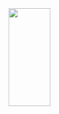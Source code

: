 <div align="center">  

  
  <img width="41%" height="195px" src="https://github-readme-stats.vercel.app/api/top-langs/?username=marcelotoccato&layout=compact&hide_border=true&title_color=DCD0FE&text_color=DCD0FE&bg_color=0d1117" />
</div>
